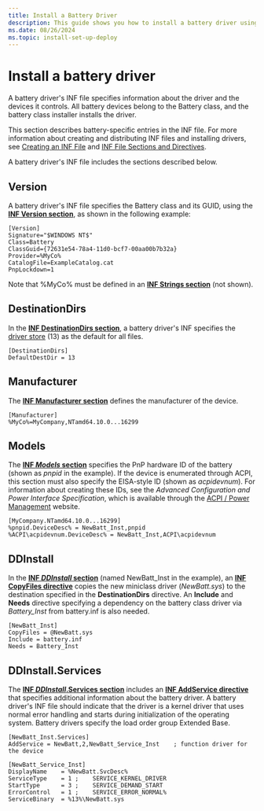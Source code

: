 ```yaml
---
title: Install a Battery Driver
description: This guide shows you how to install a battery driver using an INF file, including the necessary sections and directives.
ms.date: 08/26/2024
ms.topic: install-set-up-deploy
---
```


# Install a battery driver

A battery driver's INF file specifies information about the driver and the devices it controls. All battery devices belong to the Battery class, and the battery class installer installs the driver.

This section describes battery-specific entries in the INF file. For more information about creating and distributing INF files and installing drivers, see [Creating an INF File](../install/overview-of-inf-files.md) and [INF File Sections and Directives](../install/index.md).

A battery driver's INF file includes the sections described below.

## Version

A battery driver's INF file specifies the Battery class and its GUID, using the [**INF Version section**](../install/inf-version-section.md), as shown in the following example:

``` syntax
[Version]
Signature="$WINDOWS NT$"
Class=Battery
ClassGuid={72631e54-78a4-11d0-bcf7-00aa00b7b32a}
Provider=%MyCo%
CatalogFile=ExampleCatalog.cat
PnpLockdown=1
```

Note that %MyCo% must be defined in an [**INF Strings section**](../install/inf-strings-section.md) (not shown).

## DestinationDirs

In the [**INF DestinationDirs section**](../install/inf-destinationdirs-section.md), a battery driver's INF specifies the [driver store](../develop/run-from-driver-store.md) (13) as the default for all files.

``` syntax
[DestinationDirs]
DefaultDestDir = 13
```

## Manufacturer

The [**INF Manufacturer section**](../install/inf-manufacturer-section.md) defines the manufacturer of the device.

``` syntax
[Manufacturer]
%MyCo%=MyCompany,NTamd64.10.0...16299
```

## Models

The [**INF *Models* section**](../install/inf-models-section.md) specifies the PnP hardware ID of the battery (shown as *pnpid* in the example). If the device is enumerated through ACPI, this section must also specify the EISA-style ID (shown as *acpidevnum*). For information about creating these IDs, see the *Advanced Configuration and Power Interface Specification*, which is available through the [ACPI / Power Management](https://uefi.org/acpi/specs) website.

``` syntax
[MyCompany.NTamd64.10.0...16299]
%pnpid.DeviceDesc% = NewBatt_Inst,pnpid
%ACPI\acpidevnum.DeviceDesc% = NewBatt_Inst,ACPI\acpidevnum
```

## DDInstall

In the [**INF *DDInstall* section**](../install/inf-ddinstall-section.md) (named NewBatt_Inst in the example), an [**INF CopyFiles directive**](../install/inf-copyfiles-directive.md) copies the new miniclass driver (*NewBatt.sys*) to the destination specified in the **DestinationDirs** directive. An **Include** and **Needs** directive specifying a dependency on the battery class driver via *Battery_Inst* from battery.inf is also needed.

``` syntax
[NewBatt_Inst]
CopyFiles = @NewBatt.sys
Include = battery.inf
Needs = Battery_Inst
```

## DDInstall.Services

The [**INF *DDInstall*.Services section**](../install/inf-ddinstall-services-section.md) includes an [**INF AddService directive**](../install/inf-addservice-directive.md) that specifies additional information about the battery driver. A battery driver's INF file should indicate that the driver is a kernel driver that uses normal error handling and starts during initialization of the operating system. Battery drivers specify the load order group Extended Base.

``` syntax
[NewBatt_Inst.Services]
AddService = NewBatt,2,NewBatt_Service_Inst    ; function driver for the device
 
[NewBatt_Service_Inst]
DisplayName    = %NewBatt.SvcDesc%
ServiceType    = 1 ;    SERVICE_KERNEL_DRIVER
StartType      = 3 ;    SERVICE_DEMAND_START
ErrorControl   = 1 ;    SERVICE_ERROR_NORMAL%
ServiceBinary  = %13%\NewBatt.sys
```
